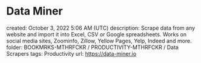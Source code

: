 # Data Miner

created: October 3, 2022 5:06 AM (UTC)
description: Scrape data from any website and import it into Excel, CSV or Google spreadsheets. Works on social media sites, Zoominfo, Zillow, Yellow Pages, Yelp, Indeed and more.
folder: BOOKMRKS-MTHRFCKR / PRODUCTIVITY-MTHRFCKR / Data Scrapers
tags: Productivity
url: https://data-miner.io